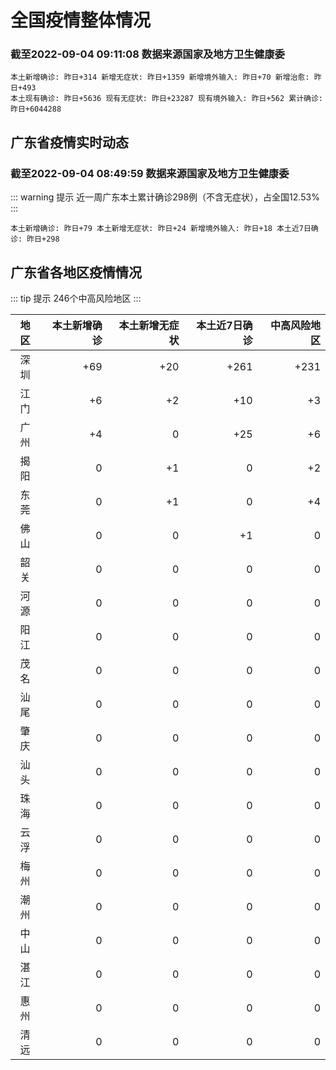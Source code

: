 
# 全国疫情整体情况
### 截至2022-09-04 09:11:08 数据来源国家及地方卫生健康委

```
本土新增确诊: 昨日+314 新增无症状: 昨日+1359 新增境外输入: 昨日+70 新增治愈: 昨日+493
本土现有确诊: 昨日+5636 现有无症状: 昨日+23287 现有境外输入: 昨日+562 累计确诊: 昨日+6044288
```

## 广东省疫情实时动态
### 截至2022-09-04 08:49:59 数据来源国家及地方卫生健康委

::: warning 提示
近一周广东本土累计确诊298例（不含无症状），占全国12.53%
:::

```
本土新增确诊: 昨日+79 本土新增无症状: 昨日+24 新增境外输入: 昨日+18 本土近7日确诊: 昨日+298
```

## 广东省各地区疫情情况

::: tip 提示
246个中高风险地区
:::

|地区|本土新增确诊|本土新增无症状|本土近7日确诊|中高风险地区|
|:--:|---:|---:|---:|---:|
|深圳|+69|+20|+261|+231|
|江门|+6|+2|+10|+3|
|广州|+4|0|+25|+6|
|揭阳|0|+1|0|+2|
|东莞|0|+1|0|+4|
|佛山|0|0|+1|0|
|韶关|0|0|0|0|
|河源|0|0|0|0|
|阳江|0|0|0|0|
|茂名|0|0|0|0|
|汕尾|0|0|0|0|
|肇庆|0|0|0|0|
|汕头|0|0|0|0|
|珠海|0|0|0|0|
|云浮|0|0|0|0|
|梅州|0|0|0|0|
|潮州|0|0|0|0|
|中山|0|0|0|0|
|湛江|0|0|0|0|
|惠州|0|0|0|0|
|清远|0|0|0|0|



  
